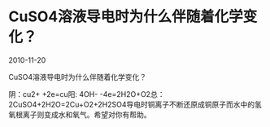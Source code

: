 # CuSO4溶液导电时为什么伴随着化学变化？
2010-11-20

CuSO4溶液导电时为什么伴随着化学变化？

阴：cu2+ +2e=cu阳: 4OH- -4e=2H2O+O2总：2CuSO4+2H2O=2Cu+O2+2H2SO4导电时铜离子不断还原成铜原子而水中的氢氧根离子则变成水和氧气。希望对你有帮助。
